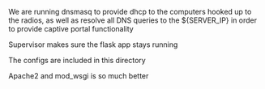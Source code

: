 We are running dnsmasq to provide dhcp to the computers hooked up to the radios, as well as resolve all DNS queries to the ${SERVER_IP} in order to provide captive portal functionality

Supervisor makes sure the flask app stays running

The configs are included in this directory

Apache2 and mod_wsgi is so much better